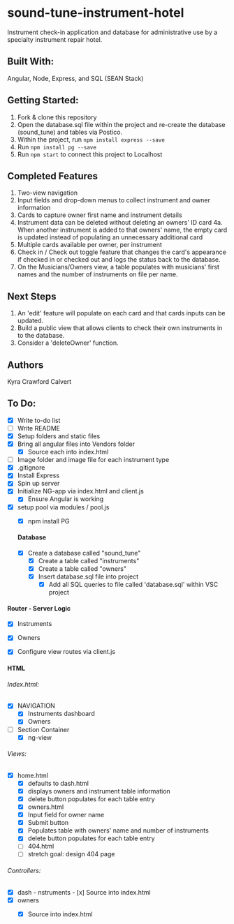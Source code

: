 # sound-tune-instrument-hotel
Instrument check-in application and database for administrative use by a specialty instrument repair hotel. 

## Built With:
Angular, Node, Express, and SQL (SEAN Stack)

## Getting Started:
1. Fork & clone this repository
2. Open the database.sql file within the project and re-create the database (sound_tune) and tables via Postico.
3. Within the project, run `npm install express --save`
4. Run `npm install pg --save`
5. Run `npm start` to connect this project to Localhost

## Completed Features
1. Two-view navigation
2. Input fields and drop-down menus to collect instrument and owner information
3. Cards to capture owner first name and instrument details
4. Instrument data can be deleted without deleting an owners' ID card
  4a. When another instrument is added to that owners' name, the empty card is updated instead of populating an unnecessary additional card
5. Multiple cards available per owner, per instrument
6. Check in / Check out toggle feature that changes the card's appearance if checked in or checked out and logs the status back to the database. 
7. On the Musicians/Owners view, a table populates with musicians' first names and the number of instruments on file per name. 

## Next Steps
1. An 'edit' feature will populate on each card and that cards inputs can be updated.
2. Build a public view that allows clients to check their own instruments in to the database.
3. Consider a 'deleteOwner' function.

## Authors
Kyra Crawford Calvert

## To Do: 
- [x] Write to-do list
- [ ] Write README
- [x] Setup folders and static files 
- [x] Bring all angular files into Vendors folder
  - [x] Source each into index.html
- [ ] Image folder and image file for each instrument type
- [x] .gitignore
- [x] Install Express
- [x] Spin up server 
- [x] Initialize NG-app via index.html and client.js
    - [x] Ensure Angular is working
- [x] setup pool via modules / pool.js
  - [x] npm install PG


  #### Database 
  - [x] Create a database called "sound_tune"
    - [x] Create a table called "instruments"
    - [x] Create a table called "owners"
    - [x] Insert database.sql file into project
      - [x] Add all SQL queries to file called 'database.sql' within VSC project 

 #### Router - Server Logic
 - [x] Instruments
 - [x] Owners
 - [x] Configure view routes via client.js

 
 #### HTML
 ###### Index.html:
   - [x] NAVIGATION
       - [x] Instruments dashboard
       - [x] Owners
   - [ ] Section Container
       - [x] ng-view  
   
  ###### Views: 
   - [x] home.html
     - [x] defaults to dash.html
      - [x] displays owners and instrument table information
       - [x] delete button populates for each table entry
     - [x] owners.html
      - [x] Input field for owner name
      - [x] Submit button 
      - [x] Populates table with owners' name and number of instruments
      - [x] delete button populates for each table entry
     - [ ] 404.html
      - [ ] stretch goal: design 404 page
     
   ###### Controllers:
   - [x] dash - nstruments
    - [x] Source into index.html
   - [x] owners
     - [x] Source into index.html

     
